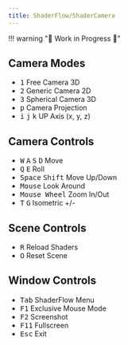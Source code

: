 ```yaml
---
title: ShaderFlow/ShaderCamera
---
```


!!! warning "🚧 Work in Progress 🚧"

## Camera Modes
- <kbd>1</kbd> Free Camera 3D
- <kbd>2</kbd> Generic Camera 2D
- <kbd>3</kbd> Spherical Camera 3D
- <kbd>p</kbd> Camera Projection
- <kbd>i</kbd> <kbd>j</kbd> <kbd>k</kbd> UP Axis (x, y, z)

## Camera Controls
- <kbd>W</kbd> <kbd>A</kbd> <kbd>S</kbd> <kbd>D</kbd> Move
- <kbd>Q</kbd> <kbd>E</kbd> Roll
- <kbd>Space</kbd> <kbd>Shift</kbd> Move Up/Down
- <kbd>Mouse</kbd> Look Around
- <kbd>Mouse Wheel</kbd> Zoom In/Out
- <kbd>T</kbd> <kbd>G</kbd> Isometric +/-

## Scene Controls
- <kbd>R</kbd> Reload Shaders
- <kbd>O</kbd> Reset Scene

## Window Controls
- <kbd>Tab</kbd> ShaderFlow Menu
- <kbd>F1</kbd> Exclusive Mouse Mode
- <kbd>F2</kbd> Screenshot
- <kbd>F11</kbd> Fullscreen
- <kbd>Esc</kbd> Exit
